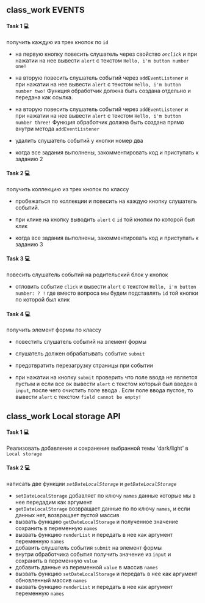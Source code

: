 ## class_work EVENTS

#### Task 1 💻

получить каждую из трех кнопок по `id` 

- на первую кнопку повесить слушатель через свойство *`onclick`* и при нажатии на нее вывести `alert` с текстом `Hello, i'm button number one!`

- на вторую повесить слушатель событий через `addEventListener` и при нажатии на нее вывести `alert` c 
текстом `Hello, i'm button number two!` Функция обработчик должна быть создана отдельно и передана как ссылка.

- на вторую повесить слушатель событий через `addEventListener` и при нажатии на нее вывести `alert` c 
текстом `Hello, i'm button number three!` Функция обработчик должна быть создана прямо внутри метода `addEventListener` 

- удалить слушатель событий у кнопки номер два

- когда все задания выполнены, закомментировать код и приступать к заданию 2

#### Task 2 💻


получить коллекцию из трех кнопок по классу

- пробежаться по коллекции и повесить на каждую кнопку слушатель событий.

- при клике на кнопку выводить `alert` с `id` той кнопки по которой был клик

- когда все задания выполнены, закомментировать код и приступать к заданию 3

#### Task 3 💻

повесить слушатель событий на родительский блок у кнопок

- отловить событие `click` и вывести `alert` с текстом `Hello, i'm button number: ? !`
где вместо вопроса мы будем подставлять `id` той кнопки по которой был клик

#### Task 4 💻

получить элемент формы по классу

- повестить слушатель событий на элемент формы

- слушатель должен обрабатывать событие `submit`

- предотвратить перезагрузку страницы при событии

- при нажатии на кнопку `submit` проверить что поле ввода не является пустым  и если все ок вывести `alert` с текстом который был введен в `input`, после чего очистить поле ввода . Если поле ввода пустое, то вывести `alert` с текстом `field cannot be empty!`

##


## class_work Local storage API

#### Task 1 💻

Реализовать добавление и сохранение выбранной темы 'dark/light' в `Local storage`

#### Task 2 💻



написать две функции *`setDateLocalStorage`*  и *`getDateLocalStorage`*

- `setDateLocalStorage`  добавляет по ключу `names` данные которые мы в нее передадим как аргумент
- `getDateLocalStorage` возвращает данные по по ключу `names`, и если данных нет, возвращает пустой массив
- вызвать функцию `getDateLocalStorage` и полученное значение сохранить в переменную `names`
- вызвать функцию `renderList` и передать в нее как аргумент переменную `names`
- добавить слушатель события `submit` на элемент формы 
- внутри обработчика события получить значение  из `input` и сохранить в переменную `value`
- добавить данные из переменной `value` в  массив `names`
- вызвать функцию `setDateLocalStorage` и передать в нее как аргумент обновленный массив `names`
- вызвать функцию `renderList` и передать в нее как аргумент переменную `names`
